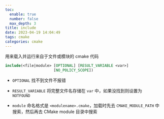 ```yaml
---
toc:
  enable: true
  number: false
  max_depth: 3
title: include
date: 2023-04-19 14:04:49
tags: cmake
categories: cmake
---
```


用来载入并运行来自于文件或模块的 cmake 代码

```cmake
include(<file|module> [OPTIONAL] [RESULT_VARIABLE <var>]
                      [NO_POLICY_SCOPE])
```

- `OPTIONAL` 找不到文件不报错

- `RESULT_VARIABLE` 将完整文件名存储在 `var` 中，如果没找到则设置为 `NOTFOUND`

- `module` 命名格式是 `<modulename>.cmake`，加载时先去 `CMAKE_MODULE_PATH` 中搜索，然后再去 CMake module 目录中搜索